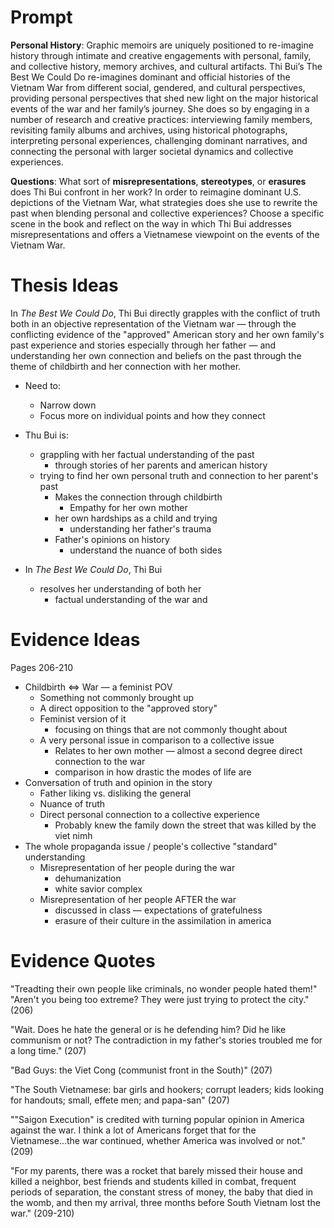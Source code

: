 # Prompt

**Personal History**: Graphic memoirs are uniquely positioned to re-imagine history through intimate and creative engagements with personal, family, and collective history, memory archives, and cultural artifacts. Thi Bui’s The Best We Could Do re-imagines dominant and official histories of the Vietnam War from different social, gendered, and cultural perspectives, providing personal perspectives that shed new light on the major historical events of the war and her family’s journey. She does so by engaging in a number of research and creative practices: interviewing family members, revisiting family albums and archives, using historical photographs, interpreting personal experiences, challenging dominant narratives, and connecting the personal with larger societal dynamics and collective experiences.

**Questions**: What sort of **misrepresentations**, **stereotypes**, or **erasures** does Thi Bui confront in her work? In order to reimagine dominant U.S. depictions of the Vietnam War, what strategies does she use to rewrite the past when blending personal and collective experiences? Choose a specific scene in the book and reflect on the way in which Thi Bui addresses misrepresentations and offers a Vietnamese viewpoint on the events of the Vietnam War.

# Thesis Ideas

In *The Best We Could Do*, Thi Bui directly grapples with the conflict of truth both in an objective representation of the Vietnam war — through the conflicting evidence of the "approved" American story and her own family's past experience and stories especially through her father — and understanding her own connection and beliefs on the past through the theme of childbirth and her connection with her mother.
- Need to:
	- Narrow down
	- Focus more on individual points and how they connect

- Thu Bui is:
	- grappling with her factual understanding of the past
		- through stories of her parents and american history
	- trying to find her own personal truth and connection to her parent's past
		- Makes the connection through childbirth
			- Empathy for her own mother
		- her own hardships as a child and trying
			- understanding her father's trauma
		- Father's opinions on history
			- understand the nuance of both sides

- In *The Best We Could Do*, Thi Bui
	- resolves her understanding of both her
		- factual understanding of the war and 

# Evidence Ideas

Pages 206-210

- Childbirth $\iff$ War — a feminist POV
	- Something not commonly brought up
	- A direct opposition to the "approved story"
	- Feminist version of it
		- focusing on things that are not commonly thought about
	- A very personal issue in comparison to a collective issue
		- Relates to her own mother — almost a second degree direct connection to the war
		- comparison in how drastic the modes of life are
- Conversation of truth and opinion in the story
	- Father liking vs. disliking the general
	- Nuance of truth
	- Direct personal connection to a collective experience
		- Probably knew the family down the street that was killed by the viet nimh
- The whole propaganda issue / people's collective "standard" understanding
	- Misrepresentation of her people during the war
		- dehumanization
		- white savior complex
	- Misrepresentation of her people AFTER the war
		- discussed in class — expectations of gratefulness
		- erasure of their culture in the assimilation in america


# Evidence Quotes

"Treadting their own people like criminals, no wonder people hated them!" "Aren't you being too extreme? They were just trying to protect the city." (206)

"Wait. Does he hate the general or is he defending him? Did he like communism or not? The contradiction in my father's stories troubled me for a long time." (207)

"Bad Guys: the Viet Cong (communist front in the South)" (207)

"The South Vietnamese: bar girls and hookers; corrupt leaders; kids looking for handouts; small, effete men; and papa-san" (207)

""Saigon Execution" is credited with turning popular opinion in America against the war. I think a lot of Americans forget that for the Vietnamese...the war continued, whether America was involved or not." (209)

"For my parents, there was a rocket that barely missed their house and killed a neighbor, best friends and students killed in combat, frequent periods of separation, the constant stress of money, the baby that died in the womb, and then my arrival, three months before South Vietnam lost the war." (209-210)

